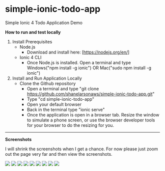 # simple-ionic-todo-app
Simple Ionic 4 Todo Application Demo

**How to run and test locally**

1. Install Prerequisites
    - Node.js
      - Download and install here: [https://nodejs.org/en/]
    - Ionic 4 CLI
      - Once Node.js is installed. Open a terminal and type Windows("npm install -g ionic") OR Mac("sudo npm install -g ionic")
2. Install and Run Application Locally
    - Clone the Github repository
      - Open a terminal and type "git clone https://github.com/shanelarsonaws/simple-ionic-todo-app.git"
      - Type "cd simple-ionic-todo-app"
      - Open your default browser
      - Back in the terminal type "ionic serve"
      - Once the application is open in a browser tab. Resize the window to simulate a phone screen, or use the browser developer tools for your browser to do the resizing for you.

---

**Screenshots**

I will shrink the screenshots when I get a chance. For now please just zoom out the page very far and then view the screenshots.

![](https://i.ibb.co/Gp3Z4LD/Screenshot-20190424-224832-My-App.jpg)
![](https://i.ibb.co/0qq6PpK/Screenshot-20190424-224837-My-App.jpg)
![](https://i.ibb.co/LkMwHZ9/Screenshot-20190424-224915-My-App.jpg)
![](https://i.ibb.co/nM0Ldk0/Screenshot-20190424-224921-My-App.jpg)
![](https://i.ibb.co/NyrNPKV/Screenshot-20190424-224928-My-App.jpg)
![](https://i.ibb.co/NSKXBnc/Screenshot-20190424-224934-My-App.jpg)
![](https://i.ibb.co/hCD2pgK/Screenshot-20190424-224955-My-App.jpg)
![](https://i.ibb.co/HY6ZQ9W/Screenshot-20190424-225017-My-App.jpg)
![](https://i.ibb.co/q79xFdv/Screenshot-20190424-225025-My-App.jpg)
